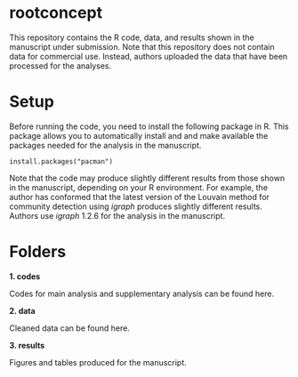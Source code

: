 # rootconcept
This repository contains the R code, data, and results shown in the manuscript under submission. Note that this repository does not contain data for commercial use. Instead, authors uploaded the data that have been processed for the analyses.

# Setup
Before running the code, you need to install the following package in R. This package allows you to automatically install and and make available the packages needed for the analysis in the manuscript. 
```
install.packages("pacman")
```

Note that the code may produce slightly different results from those shown in the manuscript, depending on your R environment. For example, the author has conformed that the latest version of the Louvain method for community detection using *igraph* produces slightly different results. Authors use *igraph* 1.2.6 for the analysis in the manuscript.


# Folders

**1. codes**

Codes for main analysis and supplementary analysis can be found here.


**2. data**

Cleaned data can be found here.

**3. results**

Figures and tables produced for the manuscript.
